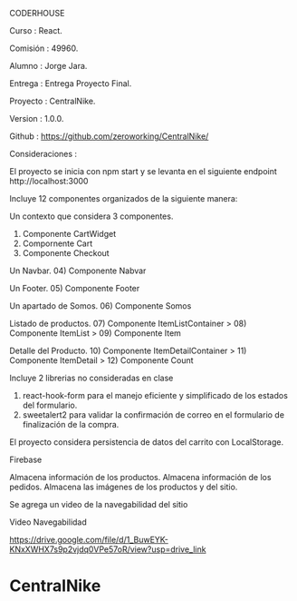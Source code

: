 CODERHOUSE

Curso		    : React.

Comisión	    : 49960.

Alumno		    : Jorge Jara.

Entrega		    : Entrega Proyecto Final.

Proyecto	    : CentralNike.

Version		    : 1.0.0.

Github		    : https://github.com/zeroworking/CentralNike/



Consideraciones :

El proyecto se inicia con npm start y se levanta en el siguiente endpoint http://localhost:3000

Incluye 12 componentes organizados de la siguiente manera:

Un contexto que considera 3 componentes.
01) Componente CartWidget
02) Compornente Cart
03) Componente Checkout

Un Navbar.
04) Componente Nabvar

Un Footer.
05) Componente Footer

Un apartado de Somos.
06) Componente Somos

Listado de productos.
07) Componente ItemListContainer
        > 08) Componente ItemList
            > 09) Componente Item

Detalle del Producto.
10) Componente ItemDetailContainer
        > 11) Componente ItemDetail
            > 12) Componente Count



Incluye 2 librerias no consideradas en clase

01) react-hook-form para el manejo eficiente y simplificado de los estados del formulario.
02) sweetalert2 para validar la confirmación de correo en el formulario de finalización de la compra.


El proyecto considera persistencia de datos del carrito con LocalStorage.


Firebase

Almacena información de los productos.
Almacena información de los pedidos.
Almacena las imágenes de los productos y del sitio.


Se agrega un video de la navegabilidad del sitio

Video Navegabilidad

https://drive.google.com/file/d/1_BuwEYK-KNxXWHX7s9p2vjdq0VPe57oR/view?usp=drive_link

# CentralNike
